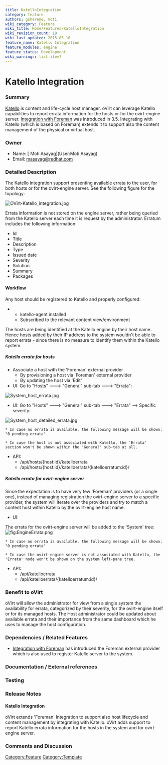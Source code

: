 ```yaml
---
title: KatelloIntegration
category: feature
authors: gshereme, moti
wiki_category: Feature
wiki_title: Home/Features/KatelloIntegration
wiki_revision_count: 18
wiki_last_updated: 2015-05-10
feature_name: Katello Integration
feature_modules: engine
feature_status: Development
wiki_warnings: list-item?
---
```


# Katello Integration

### Summary

[Katello](http://www.katello.org/) is content and life-cycle host manager.
oVirt can leverage Katello capabilities to report errata information for the hosts or for the ovirt-engine server.
[Integration with Foreman](Features/ForemanIntegration) was introduced in 3.5. Integrating with Katello (which is based on Foreman) extends it to support also the content management of the physical or virtual host.

### Owner

*   Name: [ Moti Asayag](User:Moti Asayag)
*   Email: <masayag@redhat.com>

### Detailed Description

The Katello integration support presenting available errata to the user, for both hosts or for the ovirt-engine server.
See the following figure for the topology:

![](OVirt-Katello_integration.jpg "OVirt-Katello_integration.jpg")

Errata information is not stored on the engine server, rather being queried from the Katello server each time it is request by the administrator.
Erratum includes the following information:

*   Id
*   Title
*   Description
*   Type
*   Issued date
*   Severity
*   Solution
*   Summary
*   Packages

#### Workflow

Any host should be registered to Katello and properly configured:

*   -   katello-agent installed
    -   Subscribed to the relevant content view/environment

The hosts are being identified at the Katello engine by their host name. Hence hosts added by their IP address to the system wouldn't be able to report errata - since there is no measure to identify them within the Katello system.

##### Katello errata for hosts

*   Associate a host with the 'Foreman' external provider
    -   By provisioning a host via 'Foreman' external provider
    -   By updating the host via 'Edit'
*   UI: Go to "Hosts" ---> "General" sub-tab ---> "Errata":

![](System_host_errata.jpg "System_host_errata.jpg")

*   UI: Go to "Hosts" ---> "General" sub-tab ---> "Errata" --> Specific severity:

![](System_host_detailed_errata.jpg "System_host_detailed_errata.jpg")

    * In case no errata is available, the following message will be shown: "0 pending errata"

    * In case the host is not associated with Katello, the 'Errata' section won't be shown within the 'General' sub-tab at all.

*   API:
    -   /api/hosts/{host:id}/katelloerrata
    -   /api/hosts/{host:id}/katelloerrata/{katelloerratum:id}/

##### Katello errata for ovirt-engine server

Since the expectation is to have very few 'Foreman' providers (or a single one), instead of managing registration the ovirt-engine server to a specific provider, the system will iterate over the providers and try to match a content host within Katello by the ovirt-engine host name.

*   UI:

The errata for the ovirt-engine server will be added to the 'System' tree: ![](EngineErrata.png "fig:EngineErrata.png")

    * In case no errata is available, the following message will be shown: "0 pending errata"

    * In case the ovirt-engine server is not associated with Katello, the 'Errata' node won't be shown on the system left-pane tree.

*   API:
    -   /api/katelloerrata
    -   /api/katelloerrata/{katelloerratum:id}/

### Benefit to oVirt

oVirt will allow the administrator for view from a single system the availability for errata, categorized by their severity, for the ovirt-engine itself or for its managed hosts.
The Host administrator could be updated about available errata and their importance from the same dashboard which he uses to manage the host configuration.

### Dependencies / Related Features

*   [Integration with Foreman](Features/ForemanIntegration) has introduced the Foreman external provider which is also used to register Katello server to the system.

### Documentation / External references

### Testing

### Release Notes

#### Katello Integration

oVirt extends 'Foreman' Integration to support also host lifecycle and content management by integrating with Katello. oVirt adds support to report Katello errata information for the hosts in the system and for ovirt-engine server.

### Comments and Discussion

<Category:Feature> <Category:Template>
